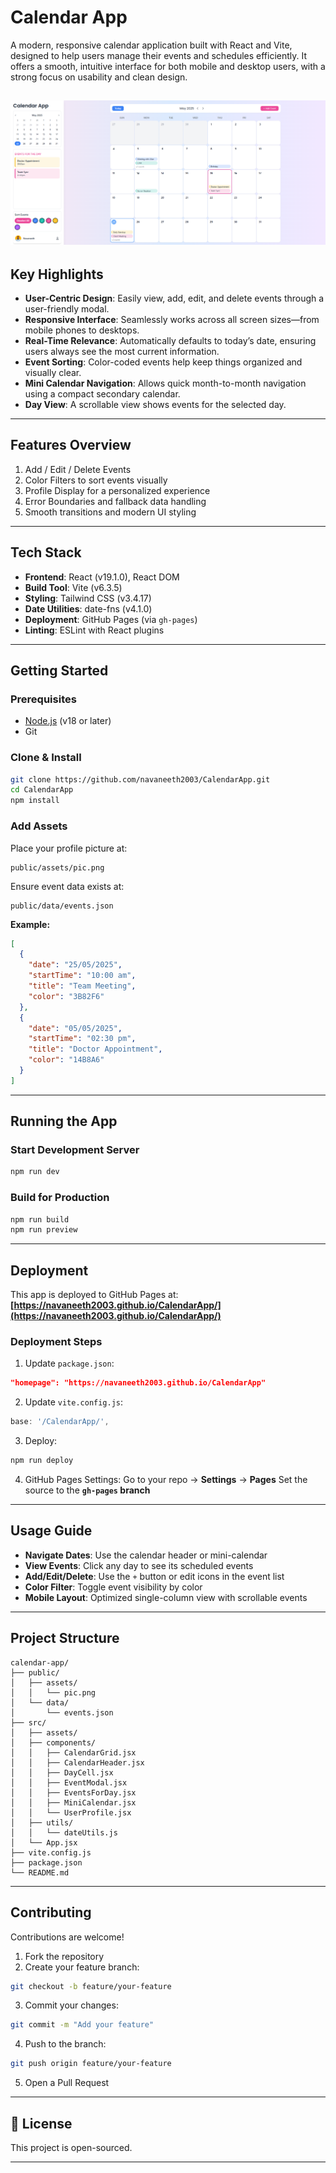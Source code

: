 # Calendar App

A modern, responsive calendar application built with React and Vite, designed to help users manage their events and schedules efficiently. It offers a smooth, intuitive interface for both mobile and desktop users, with a strong focus on usability and clean design.

![image alt](https://github.com/navaneeth2003/CalendarApp/blob/2e0aee80177d51dce513b18052920c660defe5b9/CalendarApp%20UI.png)
---

##  Key Highlights

* **User-Centric Design**: Easily view, add, edit, and delete events through a user-friendly modal.
* **Responsive Interface**: Seamlessly works across all screen sizes—from mobile phones to desktops.
* **Real-Time Relevance**: Automatically defaults to today’s date, ensuring users always see the most current information.
* **Event Sorting**: Color-coded events help keep things organized and visually clear.
* **Mini Calendar Navigation**: Allows quick month-to-month navigation using a compact secondary calendar.
* **Day View**: A scrollable view shows events for the selected day.

---

##  Features Overview

1. Add / Edit / Delete Events
2. Color Filters to sort events visually
3. Profile Display for a personalized experience
4. Error Boundaries and fallback data handling
5. Smooth transitions and modern UI styling

---

##  Tech Stack

* **Frontend**: React (v19.1.0), React DOM
* **Build Tool**: Vite (v6.3.5)
* **Styling**: Tailwind CSS (v3.4.17)
* **Date Utilities**: date-fns (v4.1.0)
* **Deployment**: GitHub Pages (via `gh-pages`)
* **Linting**: ESLint with React plugins

---

##  Getting Started

### Prerequisites

* [Node.js](https://nodejs.org/) (v18 or later)
* Git

### Clone & Install

```bash
git clone https://github.com/navaneeth2003/CalendarApp.git  
cd CalendarApp  
npm install
```

### Add Assets

Place your profile picture at:

```
public/assets/pic.png
```

Ensure event data exists at:

```
public/data/events.json
```

**Example:**

```json
[
  {
    "date": "25/05/2025",
    "startTime": "10:00 am",
    "title": "Team Meeting",
    "color": "3B82F6"
  },
  {
    "date": "05/05/2025",
    "startTime": "02:30 pm",
    "title": "Doctor Appointment",
    "color": "14B8A6"
  }
]
```

---

##  Running the App

### Start Development Server

```bash
npm run dev
```

### Build for Production

```bash
npm run build  
npm run preview
```

---

##  Deployment

This app is deployed to GitHub Pages at:
**[https://navaneeth2003.github.io/CalendarApp/](https://navaneeth2003.github.io/CalendarApp/)**

### Deployment Steps

1. Update `package.json`:

```json
"homepage": "https://navaneeth2003.github.io/CalendarApp"
```

2. Update `vite.config.js`:

```js
base: '/CalendarApp/',
```

3. Deploy:

```bash
npm run deploy
```

4. GitHub Pages Settings:
   Go to your repo → **Settings** → **Pages**
   Set the source to the **`gh-pages` branch**

---

##  Usage Guide

* **Navigate Dates**: Use the calendar header or mini-calendar
* **View Events**: Click any day to see its scheduled events
* **Add/Edit/Delete**: Use the `+` button or edit icons in the event list
* **Color Filter**: Toggle event visibility by color
* **Mobile Layout**: Optimized single-column view with scrollable events

---

##  Project Structure

```
calendar-app/
├── public/
│   ├── assets/
│   │   └── pic.png
│   └── data/
│       └── events.json
├── src/
│   ├── assets/
│   ├── components/
│   │   ├── CalendarGrid.jsx
│   │   ├── CalendarHeader.jsx
│   │   ├── DayCell.jsx
│   │   ├── EventModal.jsx
│   │   ├── EventsForDay.jsx
│   │   ├── MiniCalendar.jsx
│   │   └── UserProfile.jsx
│   ├── utils/
│   │   └── dateUtils.js
│   └── App.jsx
├── vite.config.js
├── package.json
└── README.md
```

---

##  Contributing

Contributions are welcome!

1. Fork the repository
2. Create your feature branch:

```bash
git checkout -b feature/your-feature
```

3. Commit your changes:

```bash
git commit -m "Add your feature"
```

4. Push to the branch:

```bash
git push origin feature/your-feature
```

5. Open a Pull Request

---

## 🪪 License

This project is open-sourced.

---
